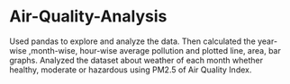 # Air-Quality-Analysis
Used pandas to explore and analyze the data. Then calculated the year-wise ,month-wise, hour-wise average pollution and plotted line, area, bar graphs. Analyzed the dataset about weather of each month whether healthy, moderate or hazardous using PM2.5 of Air Quality Index.
